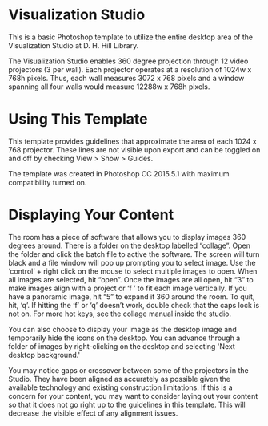 # Visualization Studio
This is a basic Photoshop template to utilize the entire desktop area of the Visualization Studio at D. H. Hill Library.

The Visualization Studio enables 360 degree projection through 12 video projectors (3 per wall). Each projector operates at a resolution of 1024w x 768h pixels. Thus, each wall measures 3072 x 768 pixels and a window spanning all four walls would measure 12288w x 768h pixels.

# Using This Template
This template provides guidelines that approximate the area of each 1024 x 768 projector. These lines are not visible upon export and can be toggled on and off by checking View > Show > Guides.

The template was created in Photoshop CC 2015.5.1 with maximum compatibility turned on.

# Displaying Your Content

The room has a piece of software that allows you to display images 360 degrees around. There is a folder on the desktop labelled “collage”. Open the folder and click the batch file to active the software. The screen will turn black and a file window will pop up prompting you to select image. Use the ‘control’ + right click on the mouse to select multiple images to open. When all images are selected, hit “open”. Once the images are all open, hit “3” to make images align with a project or ‘f ’ to fit each image vertically. If you have a panoramic image, hit “5” to expand it 360 around the room. To quit, hit, ‘q’. If hitting the ‘f’ or ‘q’ doesn’t work, double check that the caps lock is not on. For more hot keys, see the collage manual inside the studio.

You can also choose to display your image as the desktop image and temporarily hide the icons on the desktop. You can advance through a folder of images by right-clicking on the desktop and selecting 'Next desktop background.'

You may notice gaps or crossover between some of the projectors in the Studio. They have been aligned as accurately as possible given the available technology and existing construction limitations. If this is a concern for your content, you may want to consider laying out your content so that it does not go right up to the guidelines in this template. This will decrease the visible effect of any alignment issues.
